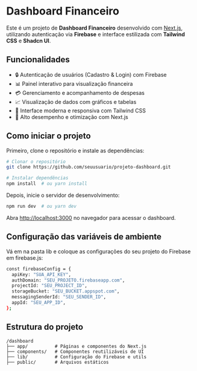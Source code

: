 # Dashboard Financeiro

Este é um projeto de **Dashboard Financeiro** desenvolvido com [Next.js](https://nextjs.org), utilizando autenticação via **Firebase** e interface estilizada com **Tailwind CSS** e **Shadcn UI**.

## Funcionalidades

- 🔒 Autenticação de usuários (Cadastro & Login) com Firebase
- 📊 Painel interativo para visualização financeira
- 💳 Gerenciamento e acompanhamento de despesas
- 📈 Visualização de dados com gráficos e tabelas
- 🎨 Interface moderna e responsiva com Tailwind CSS
- 🚀 Alto desempenho e otimização com Next.js

## Como iniciar o projeto

Primeiro, clone o repositório e instale as dependências:

```bash
# Clonar o repositório
git clone https://github.com/seuusuario/projeto-dashboard.git

# Instalar dependências
npm install  # ou yarn install
```

Depois, inicie o servidor de desenvolvimento:

```bash
npm run dev  # ou yarn dev
```

Abra [http://localhost:3000](http://localhost:3000) no navegador para acessar o dashboard.

## Configuração das variáveis de ambiente

Vá em na pasta lib e coloque as configurações do seu projeto do Firebase em firebase.js:

```bash
const firebaseConfig = {
  apiKey: "SUA_API_KEY",
  authDomain: "SEU_PROJETO.firebaseapp.com",
  projectId: "SEU_PROJECT_ID",
  storageBucket: "SEU_BUCKET.appspot.com",
  messagingSenderId: "SEU_SENDER_ID",
  appId: "SEU_APP_ID",
};
```

## Estrutura do projeto

```
/dashboard
├── app/          # Páginas e componentes do Next.js
├── components/   # Componentes reutilizáveis de UI
├── lib/          # Configuração do Firebase e utils
├── public/       # Arquivos estáticos
```
